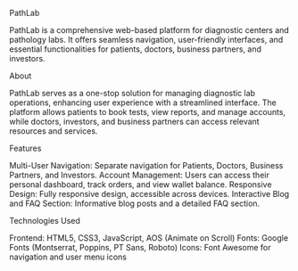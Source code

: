 PathLab

PathLab is a comprehensive web-based platform for diagnostic centers and pathology labs. It offers seamless navigation, user-friendly interfaces, and essential functionalities for patients, doctors, business partners, and investors.


About

PathLab serves as a one-stop solution for managing diagnostic lab operations, enhancing user experience with a streamlined interface. The platform allows patients to book tests, view reports, and manage accounts, while doctors, investors, and business partners can access relevant resources and services.


Features

Multi-User Navigation: Separate navigation for Patients, Doctors, Business Partners, and Investors.
Account Management: Users can access their personal dashboard, track orders, and view wallet balance.
Responsive Design: Fully responsive design, accessible across devices.
Interactive Blog and FAQ Section: Informative blog posts and a detailed FAQ section.


Technologies Used

Frontend: HTML5, CSS3, JavaScript, AOS (Animate on Scroll)
Fonts: Google Fonts (Montserrat, Poppins, PT Sans, Roboto)
Icons: Font Awesome for navigation and user menu icons


